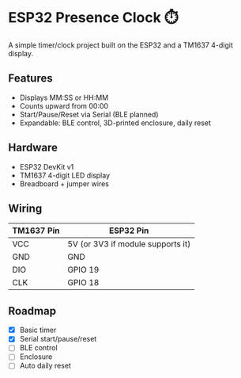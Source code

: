 # ESP32 Presence Clock ⏱️

A simple timer/clock project built on the ESP32 and a TM1637 4-digit display.

## Features
- Displays MM:SS or HH:MM
- Counts upward from 00:00
- Start/Pause/Reset via Serial (BLE planned)
- Expandable: BLE control, 3D-printed enclosure, daily reset

## Hardware
- ESP32 DevKit v1
- TM1637 4-digit LED display
- Breadboard + jumper wires

## Wiring
| TM1637 Pin | ESP32 Pin |
|------------|-----------|
| VCC        | 5V (or 3V3 if module supports it) |
| GND        | GND |
| DIO        | GPIO 19 |
| CLK        | GPIO 18 |

## Roadmap
- [x] Basic timer
- [x] Serial start/pause/reset
- [ ] BLE control
- [ ] Enclosure
- [ ] Auto daily reset
